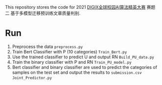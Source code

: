 This repository stores the code for 2021 [DIGIX全球校园AI算法精英大赛](https://developer.huawei.com/consumer/cn/activity/digixActivity/digixdetail/201621215957378831?ha_source=skw_sf&ha_sourceId=89000070) 赛题二 基于多模型迁移预训练文章质量判别.

# Run
1. Preprocess the data `preprocess.py`
2. Train Bert Classifier with P (10 categories)  `Train_Bert.py`
3. Use the trained classifier to predict U and output RN  `Build_PU_data.py`
4. Train the binary classifier with P and RN `Train_PU_model.py`
5. Bert classifier and binary classifier are used to predict the categories of samples on the test set and output the results to `submission.csv` `Joint_Predictor.py`
